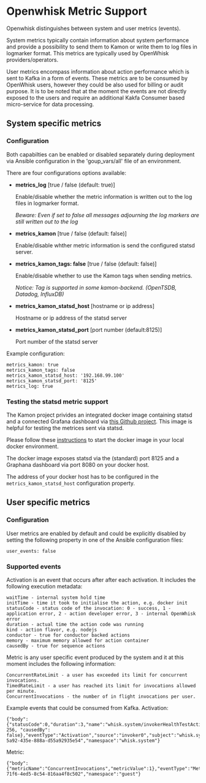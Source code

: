 <!--
#
# Licensed to the Apache Software Foundation (ASF) under one or more contributor
# license agreements.  See the NOTICE file distributed with this work for additional
# information regarding copyright ownership.  The ASF licenses this file to you
# under the Apache License, Version 2.0 (the # "License"); you may not use this
# file except in compliance with the License.  You may obtain a copy of the License
# at:
#
# http://www.apache.org/licenses/LICENSE-2.0
#
# Unless required by applicable law or agreed to in writing, software distributed
# under the License is distributed on an "AS IS" BASIS, WITHOUT WARRANTIES OR
# CONDITIONS OF ANY KIND, either express or implied.  See the License for the
# specific language governing permissions and limitations under the License.
#
-->
# Openwhisk Metric Support

Openwhisk distinguishes between system and user metrics (events).

System metrics typically contain information about system performance and provide a possibility to send them to Kamon or write them to log files in logmarker format. This metrics are typically used by OpenWhisk providers/operators.

User metrics encompass information about action performance which is sent to Kafka in a form of events. These metrics are to be consumed by OpenWhisk users, however they could be also used for billing or audit purpose. It is to be noted that at the moment the events are not directly exposed to the users and require an additional Kakfa Consumer based micro-service for data processing.

## System specific metrics
### Configuration

Both capabilties can be enabled or disabled separately during deployment via Ansible configuration in the 'goup_vars/all' file of an  environment.

There are four configurations options available:

- **metrics_log** [true / false  (default: true)]

  Enable/disable whether the metric information is written out to the log files in logmarker format.

  *Beware: Even if set to false all messages adjourning the log markers are still written out to the log*

- **metrics_kamon** [true / false (default: false)]

  Enable/disable whther metric information is send the configured statsd server.

- **metrics_kamon_tags: false** [true / false  (default: false)]

  Enable/disable whether to use the Kamon tags when sending metrics.

  *Notice: Tag is supported in some kamon-backend. (OpenTSDB, Datadog, InfluxDB)*

- **metrics_kamon_statsd_host** [hostname or ip address]

  Hostname or ip address of the statsd server

- **metrics_kamon_statsd_port** [port number (default:8125)]

  Port number of the statsd server


Example configuration:

```
metrics_kamon: true
metrics_kamon_tags: false
metrics_kamon_statsd_host: '192.168.99.100'
metrics_kamon_statsd_port: '8125'
metrics_log: true
```

### Testing the statsd metric support

The Kamon project privides an integrated docker image containing statsd and a connected Grafana dashboard via [this Github project](https://github.com/kamon-io/docker-grafana-graphite). This image is helpful for testing the metrices sent via statsd.

Please follow these [instructions](https://github.com/kamon-io/docker-grafana-graphite/blob/master/README.md) to start the docker image in your local docker environment.

The docker image exposes statsd via the (standard) port 8125 and a Graphana dashboard via port 8080 on your docker host.

The address of your docker host has to be configured in the `metrics_kamon_statsd_host` configuration property.

## User specific metrics
### Configuration
User metrics are enabled by default and could be explicitly disabled by setting the following property in one of the Ansible configuration files:
```
user_events: false
```

### Supported events
Activation is an event that occurs after after each activation. It includes the following execution metadata:
```
waitTime - internal system hold time
initTime - time it took to initialise the action, e.g. docker init
statusCode - status code of the invocation: 0 - success, 1 - application error, 2 - action developer error, 3 - internal OpenWhisk error
duration - actual time the action code was running
kind - action flavor, e.g. nodejs
conductor - true for conductor backed actions
memory - maximum memory allowed for action container
causedBy - true for sequence actions
```
Metric is any user specific event produced by the system and it at this moment includes the following information:
```
ConcurrentRateLimit - a user has exceeded its limit for concurrent invocations.
TimedRateLimit - a user has reached its limit for invocations allowed per minute.
ConcurrentInvocations - the number of in flight invocations per user.
```

Example events that could be consumed from Kafka.
Activation:
```
{"body":{"statusCode":0,"duration":3,"name":"whisk.system/invokerHealthTestAction0","waitTime":583915671,"conductor":false,"kind":"nodejs:6","initTime":0,"memory": 256, "causedBy": false},"eventType":"Activation","source":"invoker0","subject":"whisk.system","timestamp":1524476122676,"userId":"d0888ad5-5a92-435e-888a-d55a92935e54","namespace":"whisk.system"}
```
Metric:
```
{"body":{"metricName":"ConcurrentInvocations","metricValue":1},"eventType":"Metric","source":"controller0","subject":"guest","timestamp":1524476104419,"userId":"23bc46b1-71f6-4ed5-8c54-816aa4f8c502","namespace":"guest"}
```
